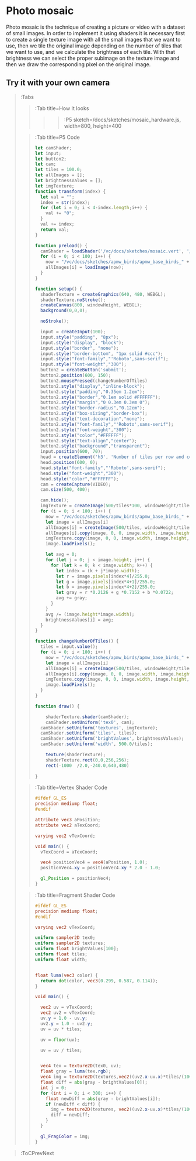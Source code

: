 # Photo mosaic

Photo mosaic is the technique of creating a picture or video with a dataset of small images. In order to implement it using shaders it is necessary first to create a single texture image with all the small images that we want to use, then we tile the original image depending on the number of tiles that we want to use, and we calculate the brightness of each tile. With that brightness we can select the proper subimage on the texture image and then we draw the corresponding pixel on the original image.

## Try it with your own camera



> :Tabs
> > :Tab title=How It looks
> > 
> > > > :P5 sketch=/docs/sketches/mosaic_hardware.js, width=800, height=400
>
> > :Tab title=P5 Code
> >
> > 
> > ```js | mosaic_hardware.js
> > let camShader;
> > let input;
> > let button2;
> > let cam;
> > let tiles = 100.0;
> > let allImages = [];
> > let brightnessValues = [];
> > let imgTexture;
> > function transform(index) {
> >   let val = "";
> >   index = str(index);
> >   for (let i = 0; i < 4-index.length;i++) {
> >     val += "0";
> >   }
> >   val += index;
> >   return val;
> > }
> > 
> > function preload() {
> >   camShader = loadShader('/vc/docs/sketches/mosaic.vert', '/vc/docs/sketches/mosaic.frag');
> >   for (i = 0; i < 100; i++) {
> >     now = "/vc/docs/sketches/apmw_birds/apmw_base_birds_" + transform(i+1) + '.jpg';
> >     allImages[i] = loadImage(now);
> >   }
> > }
> > 
> > function setup() {
> >   shaderTexture = createGraphics(640, 480, WEBGL);
> >   shaderTexture.noStroke();
> >   createCanvas(800, windowHeight, WEBGL);
> >   background(0,0,0);
> > 
> >   noStroke();
> > 
> >   input = createInput(100);
> >   input.style("padding", "8px");
> >   input.style("display", "block");
> >   input.style("border", "none");
> >   input.style("border-bottom", "1px solid #ccc");
> >   input.style("font-family","'Roboto',sans-serif");
> >   input.style("font-weight","300");
> >   button2 = createButton('submit');
> >   button2.position(600, 150);
> >   button2.mousePressed(changeNumberOfTiles)
> >   button2.style("display","inline-block");
> >   button2.style("padding","0.35em 1.2em");
> >   button2.style("border","0.1em solid #FFFFFF");
> >   button2.style("margin","0 0.3em 0.3em 0");
> >   button2.style("border-radius","0.12em");
> >   button2.style("box-sizing","border-box");
> >   button2.style("text-decoration","none");
> >   button2.style("font-family","'Roboto',sans-serif");
> >   button2.style("font-weight","300");
> >   button2.style("color","#FFFFFF");
> >   button2.style("text-align","center");
> >   button2.style("background","transparent");
> >   input.position(600, 70);
> >   head = createElement('h3', 'Number of tiles per row and column');
> >   head.position(600, 0);
> >   head.style("font-family","'Roboto',sans-serif");
> >   head.style("font-weight","300");
> >   head.style("color","#FFFFFF");
> >   cam = createCapture(VIDEO);
> >   cam.size(500, 400);
> > 
> >   cam.hide();
> >   imgTexture = createImage(500/tiles*100, windowHeight/tiles)
> >   for (i = 0; i < 100; i++) {
> >     now = "/vc/docs/sketches/apmw_birds/apmw_base_birds_" + transform(i+1) + '.jpg';
> >     let image = allImages[i]
> >     allImages[i] = createImage(500/tiles, windowHeight/tiles);
> >     allImages[i].copy(image, 0, 0, image.width, image.height, 0, 0, 500/tiles, windowHeight/tiles);
> >     imgTexture.copy(image, 0, 0, image.width, image.height, i*500/tiles, 0, 500/tiles, windowHeight/tiles);
> >     image.loadPixels();
> > 
> >     let avg = 0;
> >     for (let j = 0; j < image.height; j++) {
> >       for (let k = 0; k < image.width; k++) {
> >         let index = (k + j*image.width);
> >         let r = image.pixels[index*4]/255.0;
> >         let g = image.pixels[index*4+1]/255.0;
> >         let b = image.pixels[index*4+2]/255.0;
> >         let gray = r *0.2126 + g *0.7152 + b *0.0722;
> >         avg += gray;
> >       }
> >     }
> >     avg /= (image.height*image.width);
> >     brightnessValues[i] = avg;
> >   }
> > }
> > 
> > function changeNumberOfTiles() {
> >   tiles = input.value();
> >   for (i = 0; i < 100; i++) {
> >     now = "/vc/docs/sketches/apmw_birds/apmw_base_birds_" + transform(i+1) + '.jpg';
> >     let image = allImages[i]
> >     allImages[i] = createImage(500/tiles, windowHeight/tiles);
> >     allImages[i].copy(image, 0, 0, image.width, image.height, 0, 0, 500/tiles, windowHeight/tiles);
> >     imgTexture.copy(image, 0, 0, image.width, image.height, i*500/tiles, 0, 500/tiles, windowHeight/tiles);
> >     image.loadPixels();
> >   }
> > }
> > 
> > function draw() {  
> > 
> >     shaderTexture.shader(camShader);
> >     camShader.setUniform('tex0', cam);
> >   camShader.setUniform('textures', imgTexture);
> >   camShader.setUniform('tiles', tiles);
> >   camShader.setUniform('brightValues', brightnessValues);
> >   camShader.setUniform('width', 500.0/tiles);
> > 
> >     texture(shaderTexture);
> >     shaderTexture.rect(0,0,256,256);
> >     rect(-1000  /2.0,-240.0,640,480)
> >     
> > }
> > ```
>
> > :Tab title=Vertex Shader Code
> >
> > 
> > ```glsl | mosaic.vert
> > #ifdef GL_ES
> > precision mediump float;
> > #endif
> > 
> > attribute vec3 aPosition;
> > attribute vec2 aTexCoord;
> > 
> > varying vec2 vTexCoord;
> > 
> > void main() {
> >   vTexCoord = aTexCoord;
> > 
> >   vec4 positionVec4 = vec4(aPosition, 1.0);
> >   positionVec4.xy = positionVec4.xy * 2.0 - 1.0;
> > 
> >   gl_Position = positionVec4;
> > }
> > ```
>
> > :Tab title=Fragment Shader Code
> >
> > 
> > ```glsl | mosaic.frag
> > #ifdef GL_ES
> > precision mediump float;
> > #endif
> > 
> > varying vec2 vTexCoord;
> > 
> > uniform sampler2D tex0;
> > uniform sampler2D textures;
> > uniform float brightValues[100];
> > uniform float tiles;
> > uniform float width;
> > 
> > 
> > float luma(vec3 color) {
> >   return dot(color, vec3(0.299, 0.587, 0.114));
> > }
> > 
> > void main() {
> > 
> >   vec2 uv = vTexCoord;
> >   vec2 uv2 = vTexCoord;
> >   uv.y = 1.0 - uv.y;
> >   uv2.y = 1.0 - uv2.y;
> >   uv = uv * tiles;
> > 
> >   uv = floor(uv);
> > 
> >   uv = uv / tiles;
> > 
> > 
> >   vec4 tex = texture2D(tex0, uv);
> >   float gray = luma(tex.rgb);
> >   vec4 img = texture2D(textures,vec2((uv2.x-uv.x)*tiles/(100.0), (uv2.y-uv.y)*tiles));
> >   float diff = abs(gray - brightValues[0]);
> >   int j = 0;
> >   for (int i = 0; i < 300; i++) {
> >     float newDiff = abs(gray - brightValues[i]);
> >     if (newDiff < diff) {
> >       img = texture2D(textures, vec2((uv2.x-uv.x)*tiles/(100.0)+(float(i)/100.0), (uv2.y-uv.y)*tiles));
> >       diff = newDiff;
> >     }
> >   }
> > 
> >   gl_FragColor = img;
> > }
> > ```



> :ToCPrevNext